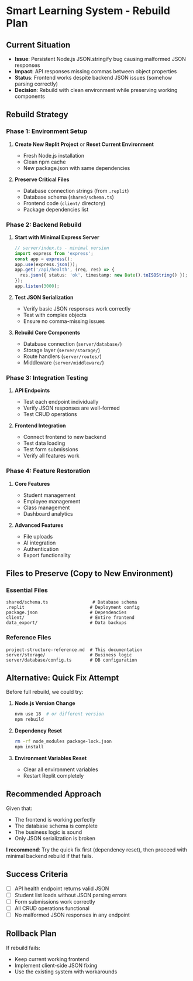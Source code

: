 # Smart Learning System - Rebuild Plan

## Current Situation
- **Issue**: Persistent Node.js JSON.stringify bug causing malformed JSON responses
- **Impact**: API responses missing commas between object properties
- **Status**: Frontend works despite backend JSON issues (somehow parsing correctly)
- **Decision**: Rebuild with clean environment while preserving working components

## Rebuild Strategy

### Phase 1: Environment Setup
1. **Create New Replit Project** or **Reset Current Environment**
   - Fresh Node.js installation
   - Clean npm cache
   - New package.json with same dependencies

2. **Preserve Critical Files**
   - Database connection strings (from `.replit`)
   - Database schema (`shared/schema.ts`)
   - Frontend code (`client/` directory)
   - Package dependencies list

### Phase 2: Backend Rebuild
1. **Start with Minimal Express Server**
   ```typescript
   // server/index.ts - minimal version
   import express from 'express';
   const app = express();
   app.use(express.json());
   app.get('/api/health', (req, res) => {
     res.json({ status: 'ok', timestamp: new Date().toISOString() });
   });
   app.listen(3000);
   ```

2. **Test JSON Serialization**
   - Verify basic JSON responses work correctly
   - Test with complex objects
   - Ensure no comma-missing issues

3. **Rebuild Core Components**
   - Database connection (`server/database/`)
   - Storage layer (`server/storage/`)
   - Route handlers (`server/routes/`)
   - Middleware (`server/middleware/`)

### Phase 3: Integration Testing
1. **API Endpoints**
   - Test each endpoint individually
   - Verify JSON responses are well-formed
   - Test CRUD operations

2. **Frontend Integration**
   - Connect frontend to new backend
   - Test data loading
   - Test form submissions
   - Verify all features work

### Phase 4: Feature Restoration
1. **Core Features**
   - Student management
   - Employee management
   - Class management
   - Dashboard analytics

2. **Advanced Features**
   - File uploads
   - AI integration
   - Authentication
   - Export functionality

## Files to Preserve (Copy to New Environment)

### Essential Files
```
shared/schema.ts                 # Database schema
.replit                         # Deployment config
package.json                    # Dependencies
client/                         # Entire frontend
data_export/                    # Data backups
```

### Reference Files
```
project-structure-reference.md  # This documentation
server/storage/                 # Business logic
server/database/config.ts       # DB configuration
```

## Alternative: Quick Fix Attempt
Before full rebuild, we could try:

1. **Node.js Version Change**
   ```bash
   nvm use 18  # or different version
   npm rebuild
   ```

2. **Dependency Reset**
   ```bash
   rm -rf node_modules package-lock.json
   npm install
   ```

3. **Environment Variables Reset**
   - Clear all environment variables
   - Restart Replit completely

## Recommended Approach

Given that:
- The frontend is working perfectly
- The database schema is complete
- The business logic is sound
- Only JSON serialization is broken

**I recommend**: Try the quick fix first (dependency reset), then proceed with minimal backend rebuild if that fails.

## Success Criteria
- [ ] API health endpoint returns valid JSON
- [ ] Student list loads without JSON parsing errors
- [ ] Form submissions work correctly
- [ ] All CRUD operations functional
- [ ] No malformed JSON responses in any endpoint

## Rollback Plan
If rebuild fails:
- Keep current working frontend
- Implement client-side JSON fixing
- Use the existing system with workarounds
